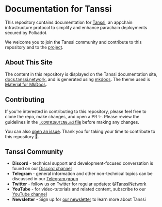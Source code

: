 # Documentation for Tanssi
 
This repository contains documentation for [Tanssi](https://tanssi.network), an appchain infrastructure protocol to simplify and enhance parachain deployments secured by Polkadot.

We welcome you to join the Tanssi community and contribute to this repository and to the [project](https://github.com/moondance-labs/tanssi).

## About This Site 

The content in this repository is displayed on the Tanssi documentation site, [docs.tanssi.network](https://docs.tanssi.network/), and is generated using [mkdocs](https://www.mkdocs.org). The theme used is [Material for MkDocs](https://squidfunk.github.io/mkdocs-material).

## Contributing

If you're interested in contributing to this repository, please feel free to clone the repo, make changes, and open a PR ✨. Please review the guidelines in the [`.CONTRIBUTING.md` file](https://github.com/moondance-labs/tanssi-docs/blob/main/.CONTRIBUTING.md) before making any changes.

You can also [open an issue](https://github.com/moondance-labs/tanssi-docs/issues/new). Thank you for taking your time to contribute to this repository 💜.

## Tanssi Community

- **Discord** - technical support and development-focused conversation is found on our [Discord channel](https://discord.gg/kuyPhew2KB)
- **Telegram** - general information and other non-technical topics can be discussed in our [Telegram group](https://t.me/tanssiofficial)
- **Twitter** - follow us on Twitter for regular updates: [@TanssiNetwork](https://twitter.com/TanssiNetwork)
- **YouTube** - for video-tutorials and related content, subscribe to our [YouTube channel](https://www.youtube.com/@TanssiNetwork?sub_confirmation=1)
- **Newsletter** - Sign up for [our newsletter](https://www.tanssi.network/newsletter) to learn more about Tanssi

